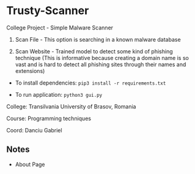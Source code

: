 # Trusty-Scanner
College Project - Simple Malware Scanner

1. Scan File - This option is searching in a known malware database

2. Scan Website - Trained model to detect some kind of phishing technique
      (This is informative because creating a domain name is so vast
      and is hard to detect all phishing sites through their names and extensions)


- To install dependencies: ``` pip3 install -r requirements.txt ```

- To run application: ``` python3 gui.py ```
      
            
College: Transilvania University of Brasov, Romania

Course:  Programming techniques

Coord:   Danciu Gabriel

## Notes
- About Page

